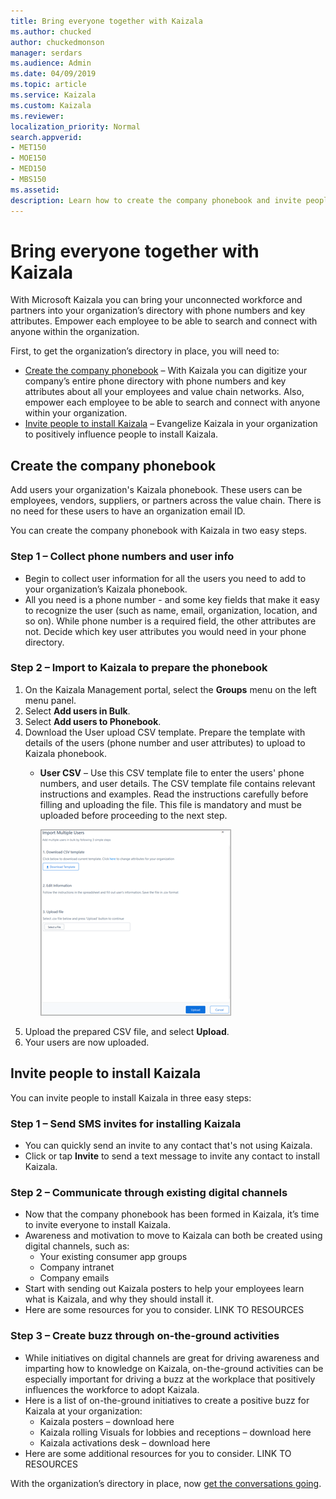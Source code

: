```yaml
---
title: Bring everyone together with Kaizala
ms.author: chucked
author: chuckedmonson
manager: serdars
ms.audience: Admin
ms.date: 04/09/2019
ms.topic: article
ms.service: Kaizala
ms.custom: Kaizala
ms.reviewer: 
localization_priority: Normal
search.appverid:
- MET150
- MOE150
- MED150
- MBS150
ms.assetid: 
description: Learn how to create the company phonebook and invite people to install Kaizala.
---
```


# Bring everyone together with Kaizala

With Microsoft Kaizala you can bring your unconnected workforce and partners into your organization’s directory with phone numbers and key attributes. Empower each employee to be able to search and connect with anyone within the organization.

First, to get the organization’s directory in place, you will need to:

- [Create the company phonebook](#create-the-company-phonebook) – With Kaizala you can digitize your company’s entire phone directory with phone numbers and key attributes about all your employees and value chain networks. Also, empower each employee to be able to search and connect with anyone within your organization.
- [Invite people to install Kaizala](#invite-people-to-install-kaizala) – Evangelize Kaizala in your organization to positively influence people to install Kaizala.

## Create the company phonebook

Add users your organization's Kaizala phonebook. These users can be employees, vendors, suppliers, or partners across the value chain. There is no need for these users to have an organization email ID. 

You can create the company phonebook with Kaizala in two easy steps.

### Step 1 – Collect phone numbers and user info

- Begin to collect user information for all the users you need to add to your organization’s Kaizala phonebook.
- All you need is a phone number - and some key fields that make it easy to recognize the user (such as name, email, organization, location, and so on). While phone number is a required field, the other attributes are not. Decide which key user attributes you would need in your phone directory. 

### Step 2 – Import to Kaizala to prepare the phonebook

1. On the Kaizala Management portal, select the **Groups** menu on the left menu panel.
2. Select **Add users in Bulk**.
3. Select **Add users to Phonebook**.
4. Download the User upload CSV template. Prepare the template with details of the users (phone number and user attributes) to upload to Kaizala phonebook.
   - **User CSV** – Use this CSV template file to enter the users' phone numbers, and user details. The CSV template file contains relevant instructions and examples. Read the instructions carefully before filling and uploading the file. This file is mandatory and must be uploaded before proceeding to the next step.

     ![Screenshot of Import Multiple Users window](media/import-multiple-users.png)
5. Upload the prepared CSV file, and select **Upload**.
6. Your users are now uploaded. 

## Invite people to install Kaizala

You can invite people to install Kaizala in three easy steps:

### Step 1 – Send SMS invites for installing Kaizala

- You can quickly send an invite to any contact that's not using Kaizala.
- Click or tap **Invite** to send a text message to invite any contact to install Kaizala.

### Step 2 – Communicate through existing digital channels

- Now that the company phonebook has been formed in Kaizala, it’s time to invite everyone to install Kaizala.
- Awareness and motivation to move to Kaizala can both be created using digital channels, such as:
  - Your existing consumer app groups
  - Company intranet
  - Company emails 
- Start with sending out Kaizala posters to help your employees learn what is Kaizala, and why they should install it.
- Here are some resources for you to consider. LINK TO RESOURCES

### Step 3 – Create buzz through on-the-ground activities

- While initiatives on digital channels are great for driving awareness and imparting how to knowledge on Kaizala, on-the-ground activities can be especially important for driving a buzz at the workplace that positively influences the workforce to adopt Kaizala.
- Here is a list of on-the-ground initiatives to create a positive buzz for Kaizala at your organization: 
  - Kaizala posters – download here
  - Kaizala rolling Visuals for lobbies and receptions – download here
  - Kaizala activations desk – download here 
- Here are some additional resources for you to consider. LINK TO RESOURCES

With the organization’s directory in place, now [get the conversations going](get-conversations-going.md).
